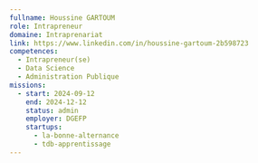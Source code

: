```yaml
---
fullname: Houssine GARTOUM
role: Intrapreneur
domaine: Intraprenariat
link: https://www.linkedin.com/in/houssine-gartoum-2b598723
competences:
  - Intrapreneur(se)
  - Data Science
  - Administration Publique
missions:
  - start: 2024-09-12
    end: 2024-12-12
    status: admin
    employer: DGEFP
    startups:
      - la-bonne-alternance
      - tdb-apprentissage
---
```

